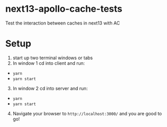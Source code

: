 # next13-apollo-cache-tests

Test the interaction between caches in next13 with AC

# Setup

1. start up two terminal windows or tabs
2. In window 1 cd into client and run:
  - `yarn`
  - `yarn start`
3. In window 2 cd into server and run:
  - `yarn`
  - `yarn start`
4. Navigate your browser to `http://localhost:3000/` and you are good to go!
